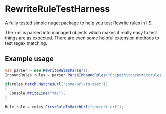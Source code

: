 # RewriteRuleTestHarness
A fully tested simple nuget package to help you test Rewrite rules in IIS.

The xml is parsed into managed objects which makes it really easy to test things are as expected. There are even some helpful extension methods to test regex matching.

## Example usage
```csharp
var parser = new RewriteRulesParser();
InboundRules rules = parser.ParseInboundRules("C:\path\to\rewriterules.xml");

if(rules.Match.MatchesUrl("some-url-to-test"))
{
  Console.WriteLine("YAY");
}

Rule rule = rules.FirstRuleToMatchUrl("correct-url");
```
